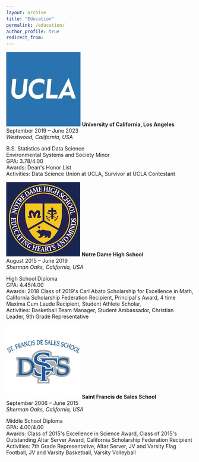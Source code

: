 ```yaml
---
layout: archive
title: "Education"
permalink: /education/
author_profile: true
redirect_from:
---
```


<p class="exp_p">
  <img src="/images/UCLA_Logo.jpeg" alt="UCLA" class="exp_img">
  <span class="exp_text"> <strong>University of California, Los Angeles</strong>  <br />
  September 2019 – June 2023 <br /> 
  <em>Westwood, California, USA</em> 
  </span>
</p>

<p class="exp_p">
    <span class="exp_text"> B.S. Statistics and Data Science <br />
    Environmental Systems and Society Minor <br />
    GPA: 3.78/4.00 <br />
    Awards: Dean's Honor List <br />
    Activities: Data Science Union at UCLA, Survivor at UCLA Contestant <br />
    </span> 
</p>

<p class="exp_p">
  <img src="/images/NDHS_Logo.jpeg" alt="NDHS" class="exp_img">
  <span class="exp_text"> <strong>Notre Dame High School</strong>  <br />
  August 2015 – June 2019 <br />  
  <em>Sherman Oaks, California, USA</em> 
  </span>
</p>

<p class="exp_p">
    <span class="exp_text"> High School Diploma <br />
    GPA: 4.45/4.00 <br />
    Awards: 2018 Class of 2019's Carl Abato Scholarship for Excellence in Math, California Scholarship Federation Recipient, Principal's Award, 4 time Maxima Cum Laude Recipient, Student Athlete Scholar, <br />
    Activities: Basketball Team Manager, Student Ambassador, Christian Leader, 9th Grade Representative <br />
    </span> 
</p>

<p class="exp_p">
  <img src="/images/SFDS_Logo.png" alt="SFDS" class="exp_img">
  <span class="exp_text"> <strong>Saint Francis de Sales School</strong> <br />
  September 2006 – June 2015 <br />
  <em>Sherman Oaks, California, USA</em> 
  </span>
</p>

<p class="exp_p">
    <span class="exp_text"> Middle School Diploma <br />
    GPA: 4.00/4.00 <br />
    Awards: Class of 2015's Excellence in Science Award, Class of 2015's Outstanding Altar Server Award, California Scholarship Federation Recipient <br />
    Activities: 7th Grade Representative, Altar Server, JV and Varsity Flag Football, JV and Varsity Basketball, Varsity Volleyball <br />
    </span> 
</p>